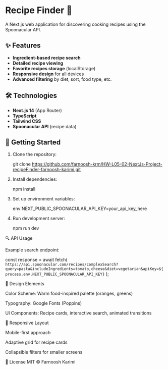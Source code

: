 # Recipe Finder 🍳

A Next.js web application for discovering cooking recipes using the Spoonacular API.

## ✨ Features

- **Ingredient-based recipe search**
- **Detailed recipe viewing**
- **Favorite recipes storage** (localStorage)
- **Responsive design** for all devices
- **Advanced filtering** by diet, sort, food type, etc.

## 🛠 Technologies

- **Next.js 14** (App Router)
- **TypeScript**
- **Tailwind CSS**
- **Spoonacular API** (recipe data)

## 🚀 Getting Started

1. Clone the repository:

   git clone https://github.com/farnoosh-krm/HW-L05-02-NextJs-Project-recipeFinder-farnoosh-karimi.git

2. Install dependencies:

   npm install

3. Set up environment variables:

   env
   NEXT_PUBLIC_SPOONACULAR_API_KEY=your_api_key_here

4. Run development server:

   npm run dev

🔍 API Usage

Example search endpoint:

const response = await fetch(
`https://api.spoonacular.com/recipes/complexSearch?query=pasta&includeIngredients=tomato,cheese&diet=vegetarian&apiKey=${process.env.NEXT_PUBLIC_SPOONACULAR_API_KEY}`
);

🎨 Design Elements

Color Scheme: Warm food-inspired palette (oranges, greens)

Typography: Google Fonts (Poppins)

UI Components: Recipe cards, interactive search, animated transitions

📱 Responsive Layout

Mobile-first approach

Adaptive grid for recipe cards

Collapsible filters for smaller screens

📜 License
MIT © Farnoosh Karimi
